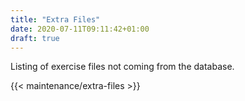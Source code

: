 ```yaml
---
title: "Extra Files"
date: 2020-07-11T09:11:42+01:00
draft: true
---
```


Listing of exercise files not coming from the database.

<!--more-->

{{< maintenance/extra-files >}}
